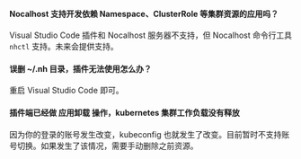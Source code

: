 #### Nocalhost 支持开发依赖 Namespace、ClusterRole 等集群资源的应用吗？

Visual Studio Code 插件和 Nocalhost 服务器不支持，但 Nocalhost 命令行工具 `nhctl` 支持。未来会提供支持。

#### 误删 ~/.nh 目录，插件无法使用怎么办？

重启 Visual Studio Code 即可。

#### 插件端已经做 应用卸载 操作，kubernetes 集群工作负载没有释放

因为你的登录的账号发生改变，kubeconfig 也就发生了改变。目前暂时不支持账号切换。如果发生了该情况，需要手动删除之前资源。